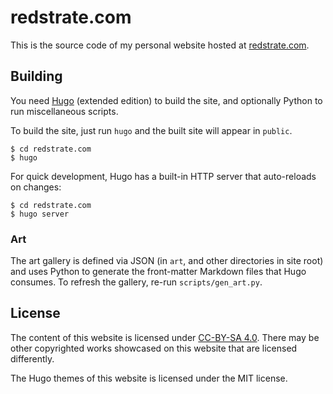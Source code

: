 # redstrate.com

This is the source code of my personal website hosted at [redstrate.com](https://redstrate.com/).

## Building

You need [Hugo](https://gohugo.io/installation/) (extended edition) to build the site, and optionally Python to run miscellaneous scripts.

To build the site, just run `hugo` and the built site will appear in `public`.

```
$ cd redstrate.com
$ hugo
```

For quick development, Hugo has a built-in HTTP server that auto-reloads on changes:

```
$ cd redstrate.com
$ hugo server
```

### Art

The art gallery is defined via JSON (in `art`, and other directories in site root) and uses Python to generate the front-matter Markdown files that Hugo consumes. To refresh the gallery, re-run `scripts/gen_art.py`.

## License

The content of this website is licensed under [CC-BY-SA 4.0](https://creativecommons.org/licenses/by-sa/4.0/). There may be other copyrighted works showcased on this website that are licensed differently.

The Hugo themes of this website is licensed under the MIT license.

